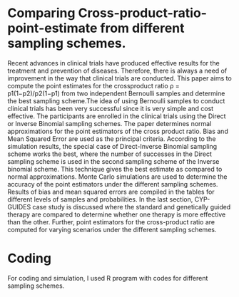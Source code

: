 # Comparing Cross-product-ratio-point-estimate from different sampling schemes.

Recent advances in clinical trials have produced effective results for the treatment
and prevention of diseases. Therefore, there is always a need of improvement in the way that
clinical trials are conducted. This paper aims to compute the point estimates for the crossproduct ratio 
ρ = p1(1−p2)/p2(1−p1) from two independent Bernoulli samples and determine the best
sampling scheme.The idea of using Bernoulli samples to conduct clinical trials has been very
successful since it is very simple and cost effective. The participants are enrolled in the clinical
trials using the Direct or Inverse Binomial sampling schemes. The paper determines normal
approximations for the point estimators of the cross product ratio. Bias and Mean Squared
Error are used as the principal criteria. According to the simulation results, the special case of
Direct-Inverse Binomial sampling scheme works the best, where the number of successes in the
Direct sampling scheme is used in the second sampling scheme of the Inverse binomial scheme.
This technique gives the best estimate as compared to normal approximations. Monte Carlo
simulations are used to determine the accuracy of the point estimators under the different
sampling schemes. Results of bias and mean squared errors are compiled in the tables for
different levels of samples and probabilities. In the last section, CYP-GUIDES case study is
discussed where the standard and genetically guided therapy are compared to determine whether
one therapy is more effective than the other. Further, point estimators for the cross-product
ratio are computed for varying scenarios under the different sampling schemes.

# Coding
For coding and simulation, I used R program with codes for different sampling schemes.
